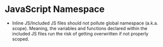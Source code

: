 # JavaScript Namespace

+   Inline JS/Included JS files should not pollute global namespace (a.k.a. scope).  Meaning, the variables and functions declared within the included JS files run the risk of getting overwritten if not properly scoped.
